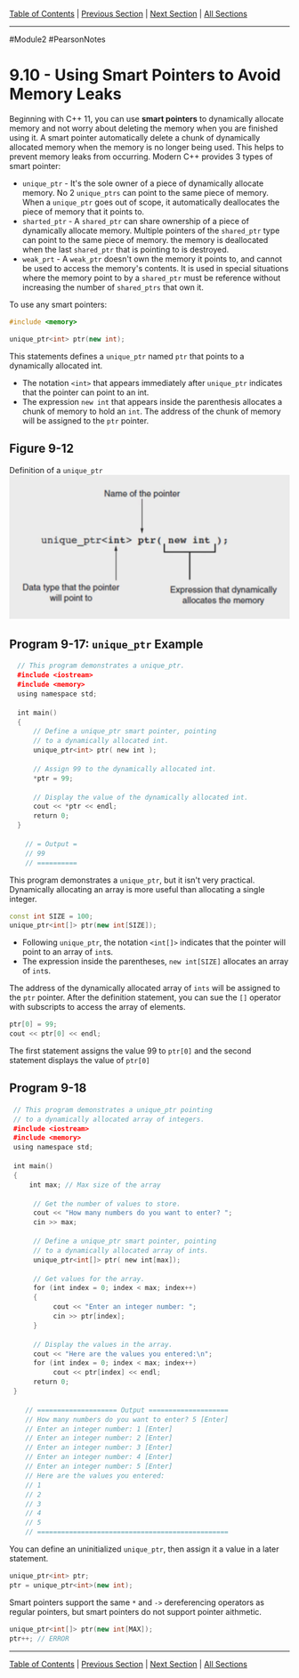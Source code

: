 [Table of Contents](/README.md) | [Previous Section](9.9%20-%20Returning%20Pointers%20from%20Functions.md) | [Next Section](9.11%20-%20Focus%20on%20Problem%20Solving%20and%20Program%20Design%20-%20A%20Case%20Study.md) | [All Sections](/Module%202/Pearson%20Notes/) <br />
***
#Module2 #PearsonNotes 
# 9.10 - Using Smart Pointers to Avoid Memory Leaks
Beginning with C++ 11, you can use **smart pointers** to dynamically allocate memory and not worry about deleting the memory when you are finished using it.
A smart pointer automatically delete a chunk of dynamically allocated memory when the memory is no longer being used. This helps to prevent memory leaks from occurring.
Modern C++ provides 3 types of smart pointer:
- `unique_ptr` - It's the sole owner of a piece of dynamically allocate memory. No 2 `unique_ptrs` can point to the same piece of memory. When a `unique_ptr` goes out of scope, it automatically deallocates the piece of memory that it points to.
- `sharted_ptr` - A `shared_ptr` can share ownership of a piece of dynamically allocate memory. Multiple pointers of the `shared_ptr` type can point to the same  piece of memory. the memory is deallocated when the last `shared_ptr` that is pointing to is destroyed.
- `weak_prt` - A `weak_ptr` doesn't own the memory it points to, and cannot be used to access the memory's contents. It is used in special situations where the memory point to by a `shared_ptr` must be reference without increasing the number of `shared_ptrs` that own it.

To use any smart pointers:
```c++
#include <memory>
```

```c++
unique_ptr<int> ptr(new int);
```
This statements defines a `unique_ptr` named `ptr` that points to a dynamically allocated int.
- The notation `<int>` that appears immediately after `unique_ptr` indicates that the pointer can point to an int.
- The expression `new int` that appears inside the parenthesis allocates a chunk of memory to hold an `int`. The address of the chunk of memory will be assigned to the `ptr` pointer.

## Figure 9-12
Definition of a `unique_ptr` <br />
![9.10 - Figure 9-12](9.10%20Photos/Figure%209-12.png)

## Program 9-17: `unique_ptr` Example
```c++
  // This program demonstrates a unique_ptr.
  #include <iostream>
  #include <memory>
  using namespace std;

  int main()
  {
      // Define a unique_ptr smart pointer, pointing
      // to a dynamically allocated int.
      unique_ptr<int> ptr( new int );

      // Assign 99 to the dynamically allocated int.
      *ptr = 99;

      // Display the value of the dynamically allocated int.
      cout << *ptr << endl;
      return 0;
  }

	// = Output =
	// 99
	// ==========
```
This program demonstrates a `unique_ptr`, but it isn't very practical. Dynamically allocating an array is more useful than allocating a single integer.

```c++
const int SIZE = 100;
unique_ptr<int[]> ptr(new int[SIZE]);
```
- Following `unique_ptr`, the notation `<int[]>` indicates that the pointer will point to an array of `int`s.
- The expression inside the parentheses, `new int[SIZE]` allocates an array of `int`s.

The address of the dynamically allocated array of `ints` will be assigned to the `ptr` pointer. After the definition statement, you can sue the `[]` operator with subscripts to access the array of elements.
```c++
ptr[0] = 99;
cout << ptr[0] << endl;
```
The first statement assigns the value 99 to `ptr[0]` and the second statement displays the value of `ptr[0]`

## Program 9-18
```c++
 // This program demonstrates a unique_ptr pointing
 // to a dynamically allocated array of integers.
 #include <iostream>
 #include <memory>
 using namespace std;
 
 int main()
 {
     int max; // Max size of the array
     
      // Get the number of values to store.
      cout << "How many numbers do you want to enter? ";
      cin >> max;

      // Define a unique_ptr smart pointer, pointing
      // to a dynamically allocated array of ints.
      unique_ptr<int[]> ptr( new int[max]);

      // Get values for the array.
      for (int index = 0; index < max; index++)
      {
           cout << "Enter an integer number: ";
           cin >> ptr[index];
      }

      // Display the values in the array.
      cout << "Here are the values you entered:\n";
      for (int index = 0; index < max; index++)
           cout << ptr[index] << endl;
      return 0;
 }

	// ==================== Output ====================
	// How many numbers do you want to enter? 5 [Enter]
	// Enter an integer number: 1 [Enter]
	// Enter an integer number: 2 [Enter]
	// Enter an integer number: 3 [Enter]
	// Enter an integer number: 4 [Enter]
	// Enter an integer number: 5 [Enter]
	// Here are the values you entered:
	// 1
	// 2
	// 3
	// 4
	// 5
	// ================================================
```

You can define an uninitialized `unique_ptr`, then assign it a value in a later statement.
```c++
unique_ptr<int> ptr;
ptr = unique_ptr<int>(new int);
```

Smart pointers support the same `*` and `->` dereferencing operators as regular pointers, but smart pointers do not support pointer aithmetic.
```c++
unique_ptr<int[]> ptr(new int[MAX]);
ptr++; // ERROR
```
***
[Table of Contents](/README.md) | [Previous Section](9.9%20-%20Returning%20Pointers%20from%20Functions.md) | [Next Section](9.11%20-%20Focus%20on%20Problem%20Solving%20and%20Program%20Design%20-%20A%20Case%20Study.md) | [All Sections](/Module%202/Pearson%20Notes/)